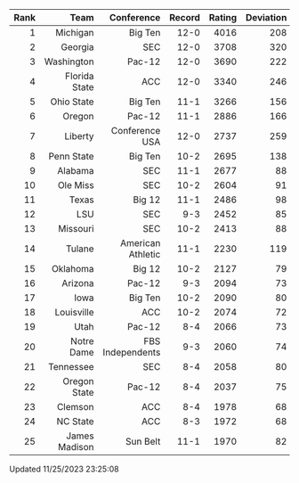 | Rank  | Team                 | Conference           | Record   | Rating | Deviation |
| ---:  | ---:                 | ---:                 | ---:     | ---:   | ---:      |
| 1     | Michigan             | Big Ten              | 12-0     | 4016   | 208       |
| 2     | Georgia              | SEC                  | 12-0     | 3708   | 320       |
| 3     | Washington           | Pac-12               | 12-0     | 3690   | 222       |
| 4     | Florida State        | ACC                  | 12-0     | 3340   | 246       |
| 5     | Ohio State           | Big Ten              | 11-1     | 3266   | 156       |
| 6     | Oregon               | Pac-12               | 11-1     | 2886   | 166       |
| 7     | Liberty              | Conference USA       | 12-0     | 2737   | 259       |
| 8     | Penn State           | Big Ten              | 10-2     | 2695   | 138       |
| 9     | Alabama              | SEC                  | 11-1     | 2677   | 88        |
| 10    | Ole Miss             | SEC                  | 10-2     | 2604   | 91        |
| 11    | Texas                | Big 12               | 11-1     | 2486   | 98        |
| 12    | LSU                  | SEC                  | 9-3      | 2452   | 85        |
| 13    | Missouri             | SEC                  | 10-2     | 2413   | 88        |
| 14    | Tulane               | American Athletic    | 11-1     | 2230   | 119       |
| 15    | Oklahoma             | Big 12               | 10-2     | 2127   | 79        |
| 16    | Arizona              | Pac-12               | 9-3      | 2094   | 73        |
| 17    | Iowa                 | Big Ten              | 10-2     | 2090   | 80        |
| 18    | Louisville           | ACC                  | 10-2     | 2074   | 72        |
| 19    | Utah                 | Pac-12               | 8-4      | 2066   | 73        |
| 20    | Notre Dame           | FBS Independents     | 9-3      | 2060   | 74        |
| 21    | Tennessee            | SEC                  | 8-4      | 2058   | 80        |
| 22    | Oregon State         | Pac-12               | 8-4      | 2037   | 75        |
| 23    | Clemson              | ACC                  | 8-4      | 1978   | 68        |
| 24    | NC State             | ACC                  | 8-3      | 1972   | 68        |
| 25    | James Madison        | Sun Belt             | 11-1     | 1970   | 82        |

Updated 11/25/2023 23:25:08
